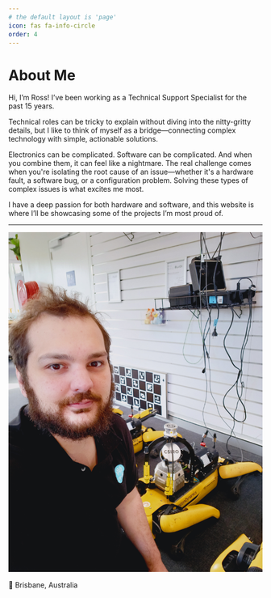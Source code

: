 ```yaml
---
# the default layout is 'page'
icon: fas fa-info-circle
order: 4
---
```


# About Me

Hi, I’m Ross! I’ve been working as a Technical Support Specialist for the past 15 years.

Technical roles can be tricky to explain without diving into the nitty-gritty details, but I like to think of myself as a bridge—connecting complex technology with simple, actionable solutions.

Electronics can be complicated. Software can be complicated. And when you combine them, it can feel like a nightmare. The real challenge comes when you're isolating the root cause of an issue—whether it's a hardware fault, a software bug, or a configuration problem. Solving these types of complex issues is what excites me most.

I have a deep passion for both hardware and software, and this website is where I’ll be showcasing some of the projects I’m most proud of.

---

![Me and my dogs](/assets/img/posts/ross_spot.jpg)


📍 Brisbane, Australia 